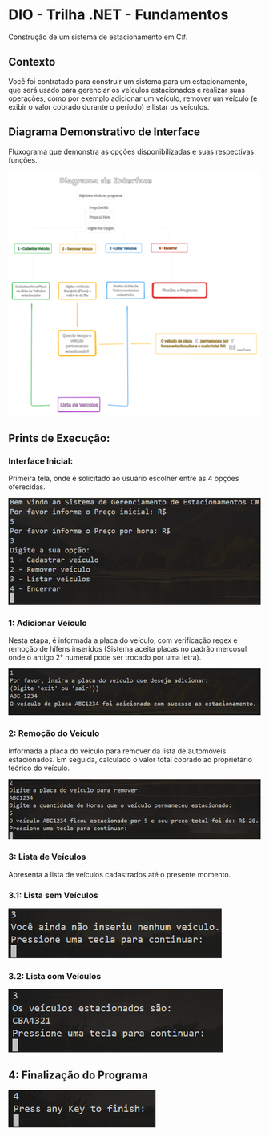 # DIO - Trilha .NET - Fundamentos
Construção de um sistema de estacionamento em C#.

## Contexto
Você foi contratado para construir um sistema para um estacionamento, que será usado para gerenciar os veículos estacionados e realizar suas operações, como por exemplo adicionar um veículo, remover um veículo (e exibir o valor cobrado durante o período) e listar os veículos.

## Diagrama Demonstrativo de Interface
Fluxograma que demonstra as opções disponibilizadas e suas respectivas funções.

![Diagrama de Interface](Imagens/diagrama_tl_updated.png)

## Prints de Execução:

### Interface Inicial:
Primeira tela, onde é solicitado ao usuário escolher entre as 4 opções oferecidas.

![Interface Inicial](imagens/interfaceInicial.png)

### 1: Adicionar Veículo
Nesta etapa, é informada a placa do veículo, com verificação regex e remoção de hífens inseridos (Sistema aceita placas no padrão mercosul onde o antigo 2° numeral pode ser trocado por uma letra).

![Etapa1](imagens/1Adicionar.png)

### 2: Remoção do Veículo
Informada a placa do veículo para remover da lista de automóveis estacionados. Em seguida, calculado o valor total cobrado ao proprietário teórico do veículo.

![Etapa2](imagens/2Remover.png)

### 3: Lista de Veículos
Apresenta a lista de veículos cadastrados até o presente momento.

### 3.1: Lista sem Veículos
![3.1](imagens/3SemVeiculos.png)

### 3.2: Lista com Veículos
![3.2](imagens/3ComVeiculos.png)

## 4: Finalização do Programa
![Finalização](imagens/4FinalExec.png)
